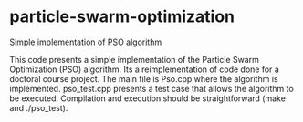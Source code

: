 # particle-swarm-optimization
Simple implementation of PSO algorithm

This code presents a simple implementation of the Particle Swarm
Optimization (PSO) algorithm. Its a reimplementation of code done
for a doctoral course project. The main file is Pso.cpp where
the algorithm is implemented. pso_test.cpp presents a test case
that allows the algorithm to be executed. Compilation and execution 
should be straightforward (make and ./pso_test).
